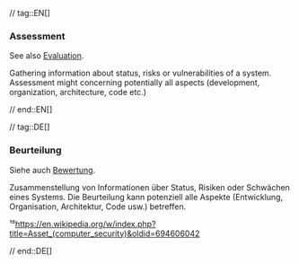 // tag::EN[]
### Assessment

See also [Evaluation](#term-architecture-evaluation).

Gathering information about status, risks or vulnerabilities of a system.
Assessment might concerning potentially all aspects
(development, organization, architecture, code etc.)


// end::EN[]

// tag::DE[]
### Beurteilung

Siehe auch [Bewertung](#term-assessment).

Zusammenstellung von Informationen über Status, Risiken oder Schwächen
eines Systems. Die Beurteilung kann potenziell alle Aspekte
(Entwicklung, Organisation, Architektur, Code usw.) betreffen.

¹⁵<https://en.wikipedia.org/w/index.php?title=Asset_(computer_security)&oldid=694606042>


// end::DE[]


